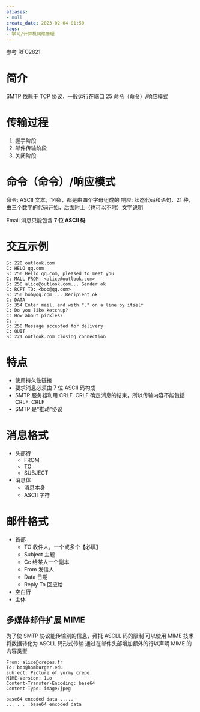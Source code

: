 ```yaml
---
aliases:
- null
create_date: 2023-02-04 01:50
tags:
- 学习/计算机网络原理
---
```


参考 RFC2821

# 简介


SMTP 依赖于 TCP 协议，一般运行在端口 25
命令（命令）/响应模式

# 传输过程
1. 握手阶段
2. 邮件传输阶段
3. 关闭阶段

# 命令（命令）/响应模式

命令: ASCII 文本，14条，都是由四个字母组成的
响应: 状态代码和语句，21 种，由三个数字的代码开始，后面附上（也可以不附）文字说明

Email 消息只能包含 **7 位 ASCII 码**

# 交互示例
```
S: 220 outlook.com
C: HELO qq.com
S: 250 Hello qq.com, pleased to meet you
C: MALL FROM: <alice@outlook.com>
S: 250 alice@outlook.com... Sender ok
C: RCPT TO: <bob@qq.com>
S: 250 bob@qq.com ... Recipient ok
C: DATA
S: 354 Enter mail, end with "." on a line by itself
C: Do you like ketchup?
C: How about pickles?
C: .
S: 250 Message accepted for delivery
C: QUIT
S: 221 outlook.com closing connection
```

# 特点
- 使用持久性链接
- 要求消息必须由 7 位 ASCII 码构成
- SMTP 服务器利用 CRLF. CRLF 确定消息的结束，所以传输内容不能包括 CRLF. CRLF
- SMTP 是“推动”协议

# 消息格式
- 头部行
	- FROM
	- TO
	- SUBJECT
- 消息体
	- 消息本身
	- ASCII 字符

# 邮件格式
- 首部
	- TO 收件人，一个或多个【必填】
	- Subject 主题
	- Cc 给某人一个副本
	- From 发信人
	- Data 日期
	- Reply To 回应给
- 空白行
- 主体
## 多媒体邮件扩展 MIME

为了使 SMTP 协议能传输别的信息，拜托 ASCLL 码的限制
可以使用 MIME 技术将数据转化为 ASCLL 码形式传输
通过在邮件头部增加额外的行以声明 MIME 的内容类型
```
From: alice@crepes.fr
To: bob@hamburger.edu
subject: Picture of yurmy crepe.
MIME-Version: 1.o
Content-Transfer-Encoding: base64
Content-Type: image/jpeg

base64 encoded data .....
... . . .base64 encoded data
```
